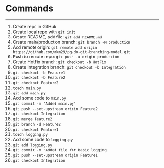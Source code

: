 # Commands

---

1. Create repo in GitHub
2. Create local repo with `git init`
3. Create README, add file: `git add README.md`
4. Create main/production branch: `git branch -M production`
5. Add remote origin: `git remote add origin https://github.com/mkm29/pg-do-git-branching-model.git`
6. Push to remote repo: `git push -u origin production`
7. Create HotFix branch: `git checkout -b HotFix`
8. Create Integration branch: `git checkout -b Integration`
9. `git checkout -b Feature1`
10. `git checkout -b Feature2`
11. `git checkout Feature2`
12. `touch main.py`
13. `git add main.py`
14. Add some code to `main.py`
15. `git commit -m 'Added main.py'`
16. `git push --set-upstream origin Feature2`
17. `git checkout Integration`
18. `git merge Feature2`
19. `git branch -d Feature2`
20. `git checkout Feature1`
21. `touch logging.py`
22. Add some code to `logging.py`
23. `git add logging.py`
24. `git commit -m 'Added file for basic logging`
25. `git push --set-upstream origin Feature1`
26. `git checkout Integration`